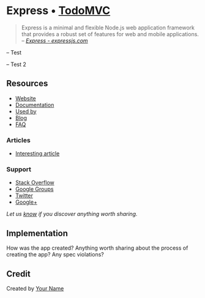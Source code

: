 # Express • [TodoMVC](http://todomvc.com)

> Express is a minimal and flexible Node.js web application framework that provides a robust set of features for web and mobile applications.
&ndash; _[Express - expressjs.com](https://expressjs.com/)_

&ndash; Test

&#8211; Test 2

## Resources

- [Website]()
- [Documentation]()
- [Used by]()
- [Blog]()
- [FAQ]()

### Articles

- [Interesting article]()

### Support

- [Stack Overflow](http://stackoverflow.com/questions/tagged/__)
- [Google Groups]()
- [Twitter](http://twitter.com/__)
- [Google+]()

*Let us [know](https://github.com/tastejs/todomvc/issues) if you discover anything worth sharing.*


## Implementation

How was the app created? Anything worth sharing about the process of creating the app? Any spec violations?


## Credit

Created by [Your Name](http://your-website.com)
